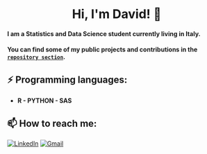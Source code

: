 <div align="center">

# Hi, I'm David! 👋

</div>

#### I am a Statistics and Data Science student currently living in Italy.

#### You can find some of my public projects and contributions in the [`repository section`](https://github.com/DavidAlexanderMoe?tab=repositories).


## ⚡ **Programming languages:**
- #### R - PYTHON  - SAS


## 📫 **How to reach me:**
[![LinkedIn](https://img.shields.io/badge/LinkedIn-0077B5?style=for-the-badge&logo=linkedin&logoColor=white)](https://www.linkedin.com/in/david-alexander-moe-a9674224a/)
[![Gmail](https://img.shields.io/badge/Gmail-D14836?style=for-the-badge&logo=gmail&logoColor=white)](mailto:Davidalexander100@hotmail.com)
